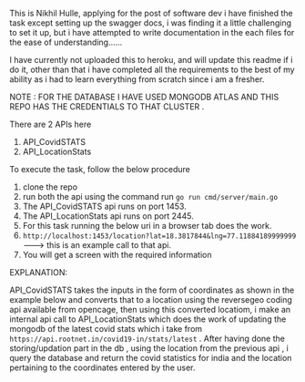 This is Nikhil Hulle, applying for the post of software dev 
i have finished the task except setting up the swagger docs, i was finding it a little challenging to set it up, but i have attempted to write documentation in the each files for the ease of understanding......

I have currently not uploaded this to heroku, and will update this readme if i do it, other than that i have completed all the requirements to the best of my ability as i had to learn everything from scratch since i am a fresher.

NOTE : FOR THE DATABASE I HAVE USED MONGODB ATLAS AND THIS REPO HAS THE CREDENTIALS TO THAT CLUSTER .

There are 2 APIs here
1) API_CovidSTATS
2) API_LocationStats

To execute the task, follow the below procedure

1) clone the repo
2) run both the api using the command run ```go run cmd/server/main.go```
3) The API_CovidSTATS api runs on port 1453.
4) The API_LocationStats api runs on port 2445.
5) For this task running the below uri in a browser tab does the work.
6) ```http://localhost:1453/location?lat=18.3817844&lng=77.11884189999999``` --->  this is an example call to that api.
7) You will get a screen with the required information



EXPLANATION:

API_CovidSTATS takes the inputs in the form of coordinates as shown in the example below and converts that to a location using the reversegeo coding api available from opencage, then using this converted locatiom, i make an internal api call to  API_LocationStats which does the work of updating the mongodb of the latest covid stats which i take from ```https://api.rootnet.in/covid19-in/stats/latest``` . After having done the storing/updation part in the db , using the location from the previous api , i query the database and return the covid statistics for india and the location pertaining to the coordinates entered by the user.





